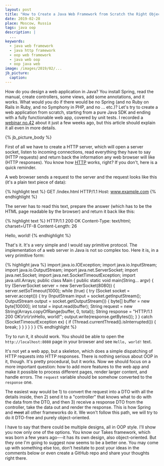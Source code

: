 ```yaml
---
layout: post
title: "How to Create a Java Web Framework from Scratch the Right Object-Oriented Way"
date: 2019-02-28
place: Moscow, Russia
tags: java oop
description: |
  ...
keywords:
  - java web framework
  - java http framework
  - oop web framework
  - java web oop
  - oop java web
image: /images/2019/02/...
jb_picture:
  caption:
---
```


How do you design a web application in Java? You install Spring, read
the manual, create controllers, some views, add some annotations, and it
works. What would you do if there would be no Spring (and no Ruby on Rails
in Ruby, and no Symphony in PHP, and no ... etc.)? Let's try to create
a web application from scratch, starting from a pure Java SDK and ending
with a fully functionable web app, covered by unit tests. I recorded
a [webinar no.42](https://www.youtube.com/watch?v=bVzEPOZ_mDU)
about it just a few weeks ago, but this article should explain it
all even in more details.

<!--more-->

{% jb_picture_body %}

First of all we have to create a HTTP server, which will open a
server socket, listen to incoming connections, read everything they
have to say (HTTP requests) and return back the information any
web browser will like (HTTP responses). You know how
[HTTP](https://en.wikipedia.org/wiki/Hypertext_Transfer_Protocol) works, right?
If you don't, here is a quick reminder.

A web browser sends a request to the server and the request looks
like this (it's a plain text piece of data):

{% highlight text %}
GET /index.html HTTP/1.1
Host: www.example.com
{% endhighlight %}

The server has to read this text, prepare the answer (which has to be the
HTML page readable by the browser) and return it back like this:

{% highlight text %}
HTTP/1.1 200 OK
Content-Type: text/html; charset=UTF-8
Content-Length: 26

<html>Hello, world!</html>
{% endhighlight %}

That's it. It's a very simple and I would say primitive protocol. The implementation
of a web server in Java is not so complex too. Here it is, in a very
primitive form:

{% highlight java %}
import java.io.IOException;
import java.io.InputStream;
import java.io.OutputStream;
import java.net.ServerSocket;
import java.net.Socket;
import java.net.SocketTimeoutException;
import java.util.Arrays;
public class Main {
  public static void main(String... argv) {
    try (ServerSocket server = new ServerSocket(8080)) {
      server.setSoTimeout(1000);
      while (true) {
        try (Socket socket = server.accept()) {
          try (InputStream input = socket.getInputStream();
            OutputStream output = socket.getOutputStream()) {
            byte[] buffer = new byte[10000];
            int total = input.read(buffer);
            String request = new String(Arrays.copyOfRange(buffer, 0, total));
            String response = "HTTP/1.1 200 OK\r\n\r\nHello, world!";
            output.write(response.getBytes());
          }
        } catch (SocketTimeoutException ex) {
          if (Thread.currentThread().isInterrupted()) {
              break;
          }
        }
      }
    }
  }
}
{% endhighlight %}

Try to run it, it should work. You should be able to open the `http://localhost:8080`
page in your browser and see `Hello, world!` text.

It's not yet a web app, but a skeleton, which does a simple dispatching
of HTTP requests into HTTP responses. There is nothing serious about OOP
in it, though. It's pretty procedural, but it works. Now we should focus
on a more important question: how to add more features to the web app
and make it possible to process different pages, render larger content,
and handle errors. The `request` variable should be somehow converted to the
`response` one.

The easiest way would be 1) to convert the request into a DTO with all
the details inside, then 2) send it to a "controller" that knows what to
do with the data from the DTO, and then 3) receive a response DTO from
the controller, take the data out and render the response. This is how
Spring and <del>most</del> all other frameworks do it. We won't follow this
path, we will try to do it DTO-free and purely object-oriented.

I have to say that there could be multiple designs, all in OOP style. I'll
show you now only one of the options. You know our Takes framework, which
was born a few years ago---it has its own design, also object-oriented. But they
one I'm going to suggest now seems to be a better one. You may come up
with something else too, don't hesitate to post your ideas in the comments
below or even create a GitHub repo and share your thoughts right there.
